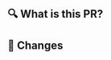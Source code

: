 ## 🔍 What is this PR?

<!-- 해당 PR 에 대한 간단한 설명을 작성합니다. -->

## 📝 Changes

<!-- 해당 PR 에서 변경한 내용을 정리합니다. -->
